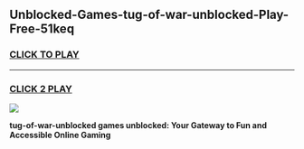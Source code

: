 
## Unblocked-Games-tug-of-war-unblocked-Play-Free-51keq
<h3>
<a href="https://premium76.site?title=tug-of-war-unblocked&ref=12A">CLICK TO PLAY</a></h3>
<hr>

<h3>
<a href="https://premium76.site?title=tug-of-war-unblocked&ref=12A">CLICK 2 PLAY</a>
  
</h3>

<a href="https://premium76.site?title=tug-of-war-unblocked&ref=12A"><img src="https://clearcache.store/games.png"></a>


**tug-of-war-unblocked games unblocked: Your Gateway to Fun and Accessible Online Gaming**
